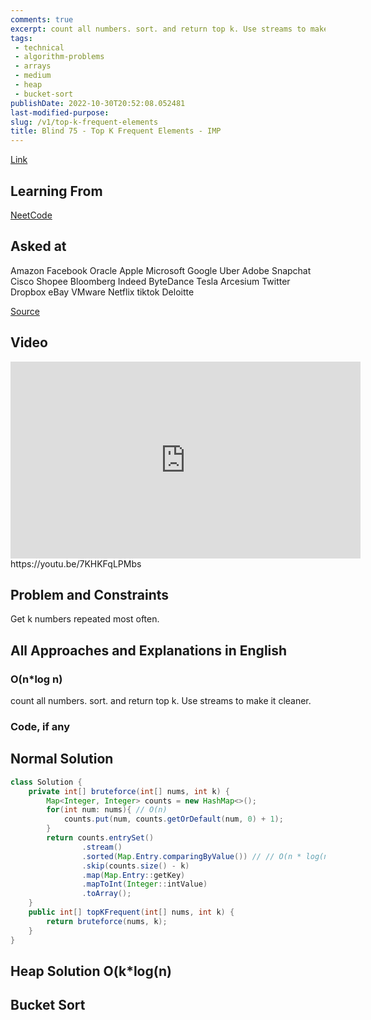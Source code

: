 ```yaml
---
comments: true
excerpt: count all numbers. sort. and return top k. Use streams to make it cleaner. or use bucket sort.
tags:
 - technical
 - algorithm-problems
 - arrays
 - medium
 - heap
 - bucket-sort
publishDate: 2022-10-30T20:52:08.052481
last-modified-purpose:
slug: /v1/top-k-frequent-elements
title: Blind 75 - Top K Frequent Elements - IMP
---
```


[Link](https://leetcode.com/problems/top-k-frequent-elements/)

## Learning From

[NeetCode](https://neetcode.io/practice)

## Asked at

Amazon Facebook Oracle Apple Microsoft Google Uber Adobe Snapchat Cisco Shopee Bloomberg Indeed ByteDance Tesla Arcesium Twitter Dropbox eBay VMware Netflix tiktok Deloitte

[Source](https://seanprashad.com/leetcode-patterns/)

## Video

<iframe width="560" height="315" src="https://www.youtube.com/embed/7KHKFqLPMbs" title="YouTube video player" frameborder="0" allow="accelerometer; autoplay; clipboard-write; encrypted-media; gyroscope; picture-in-picture" allowfullscreen></iframe>https://youtu.be/7KHKFqLPMbs

## Problem and Constraints

Get k numbers repeated most often.

## All Approaches and Explanations in English

### O(n*log n)

count all numbers. sort. and return top k. Use streams to make it cleaner.

### Code, if any

## Normal Solution

```java
class Solution {
    private int[] bruteforce(int[] nums, int k) {
        Map<Integer, Integer> counts = new HashMap<>();
        for(int num: nums){ // O(n)
            counts.put(num, counts.getOrDefault(num, 0) + 1);
        }
        return counts.entrySet()
                .stream()
                .sorted(Map.Entry.comparingByValue()) // // O(n * log(n))
                .skip(counts.size() - k)
                .map(Map.Entry::getKey)
                .mapToInt(Integer::intValue)
                .toArray();
    }
    public int[] topKFrequent(int[] nums, int k) {
        return bruteforce(nums, k);
    }
}
```
## Heap Solution O(k*log(n)

## Bucket Sort